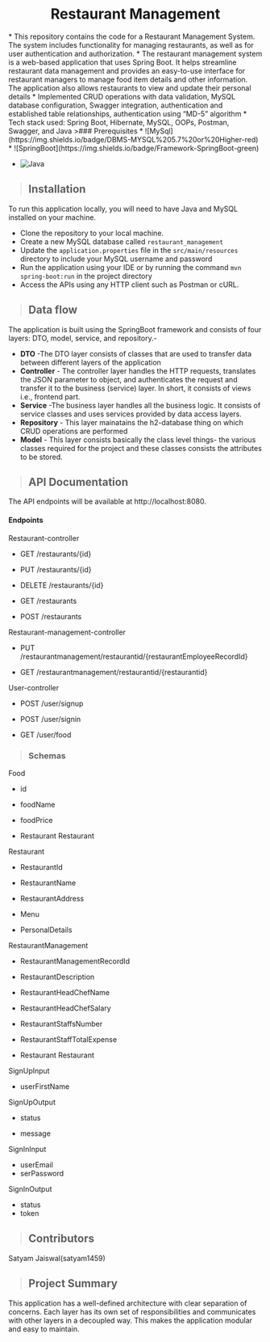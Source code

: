 <h1 align="center"> 
Restaurant Management</h1>
* This repository contains the code for a Restaurant Management System. The system includes functionality for managing restaurants, as well as for user authentication and authorization.
* The restaurant management system is a web-based application that uses Spring Boot. It 
helps streamline restaurant data management and provides an easy-to-use interface for 
restaurant managers to manage food item details and other information. The application 
also allows restaurants to view and update their personal details
* Implemented CRUD operations with data validation, MySQL database configuration, 
Swagger integration, authentication and established table relationships, authentication 
using “MD-5” algorithm
* Tech stack used: Spring Boot, Hibernate, MySQL, OOPs, Postman, Swagger, and Java
>### Prerequisites
* ![MySql](https://img.shields.io/badge/DBMS-MYSQL%205.7%20or%20Higher-red)
 * ![SpringBoot](https://img.shields.io/badge/Framework-SpringBoot-green)


* ![Java](https://img.shields.io/badge/Language-Java%208%20or%20higher-yellow)

>## Installation

To run this application locally, you will need to have Java and MySQL installed on your machine.

* Clone the repository to your local machine.
* Create a new MySQL database called `restaurant_management`
* Update the `application.properties` file in the `src/main/resources` directory to include your MySQL username and password
* Run the application using your IDE or by running the command `mvn spring-boot:run` in the project directory
* Access the APIs using any HTTP client such as Postman or cURL.
>## Data flow
 The application is built using the SpringBoot framework and consists of four layers: DTO, model, service, and repository.-

* **DTO** -The DTO layer consists of classes that are used to transfer data between different layers of the application
* **Controller** - The controller layer handles the HTTP requests, translates the JSON parameter to object, and authenticates the request and transfer it to the business (service) layer. In short, it consists of views i.e., frontend part.
* **Service** -The business layer handles all the business logic. It consists of service classes and uses services provided by data access layers.
* **Repository** - This layer mainatains the h2-database thing on which CRUD operations are performed
* **Model** - This layer consists basically the class level things- the various classes required for the project and these classes consists the attributes to be stored.

>## API Documentation
The API endpoints will be available at http://localhost:8080.

#### Endpoints
Restaurant-controller
* GET
/restaurants/{id}

* PUT
/restaurants/{id}

* DELETE
/restaurants/{id}

* GET
/restaurants

* POST
/restaurants

Restaurant-management-controller

* PUT /restaurantmanagement/restaurantid/{restaurantEmployeeRecordId}

* GET /restaurantmanagement/restaurantid/{restaurantid}

User-controller

* POST
/user/signup

* POST
/user/signin

* GET
/user/food

>### Schemas
Food

* id

* foodName	

* foodPrice

* Restaurant	Restaurant

Restaurant

* RestaurantId	

* RestaurantName

* RestaurantAddress

* Menu

* PersonalDetails	

RestaurantManagement

* RestaurantManagementRecordId

* RestaurantDescription

* RestaurantHeadChefName

* RestaurantHeadChefSalary

* RestaurantStaffsNumber

* RestaurantStaffTotalExpense

* Restaurant	Restaurant

SignUpInput

* userFirstName	

SignUpOutput

* status

* message

SignInInput

* userEmail	
* serPassword

SignInOutput

* status	
* token	

>## Contributors

Satyam Jaiswal(satyam1459)

>## Project Summary
This application has a well-defined architecture with clear separation of concerns. Each layer has its own set of responsibilities and communicates with other layers in a decoupled way. This makes the application modular and easy to maintain.
